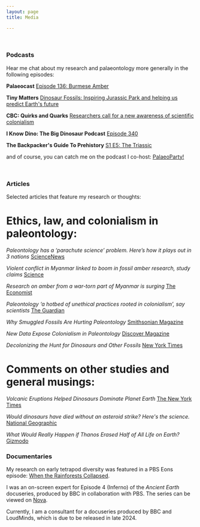 ```yaml
---
layout: page
title: Media

---
```


<br/>

### Podcasts

Hear me chat about my research and palaeontology more generally in the following episodes:

**Palaeocast**
[Episode 136: Burmese Amber](https://www.palaeocast.com/burmese-amber-pt2/)

**Tiny Matters**
[Dinosaur Fossils: Inspiring Jurassic Park and helping us predict Earth's future](https://www.acs.org/content/acs/en/pressroom/tiny-matters/dinosaur-fossils-inspiring-jurassic-park-and-helping-us-predict-earths-future.html)

**CBC: Quirks and Quarks**
[Researchers call for a new awareness of scientific colonialism](https://www.cbc.ca/listen/live-radio/1-51-quirks-and-quarks/clip/15890600-researchers-call-awareness-scientific-colonialism)

**I Know Dino: The Big Dinosaur Podcast**
[Episode 340](https://iknowdino.com/amygdalodon-episode-340/)

**The Backpacker's Guide To Prehistory**
[S1 E5: The Triassic](https://www.prehistoryguide.co.uk/)


and of course, you can catch me on the podcast I co-host:
[PalaeoParty!](https://open.spotify.com/show/3qKMhQYZyJDPd8uXJkN3hx)



<br/>

### Articles

Selected articles that feature my research or thoughts:

# Ethics, law, and colonialism in paleontology:

*Paleontology has a ‘parachute science’ problem. Here’s how it plays out in 3 nations*
[ScienceNews](https://www.sciencenews.org/article/parachute-paleontology-science-colonialism-fossils)

*Violent conflict in Myanmar linked to boom in fossil amber research, study claims*
[Science](https://www.science.org/content/article/violent-conflict-myanmar-linked-boom-fossil-amber-research-study-claims)

*Research on amber from a war-torn part of Myanmar is surging*
[The Economist](https://www.economist.com/graphic-detail/2022/09/22/research-on-amber-from-a-war-torn-part-of-myanmar-is-surging?utm_medium=social-media.content.np&utm_source=twitter&utm_campaign=editorial-social&utm_content=discovery.content&%3Ffsrc%3Dscn%2F=tw%2Fdc)

*Paleontology ‘a hotbed of unethical practices rooted in colonialism’, say scientists*
[The Guardian](https://www.theguardian.com/uk-news/2022/mar/02/paleontology-a-hotbed-of-unethical-practices-rooted-in-colonialism-say-scientists)

*Why Smuggled Fossils Are Hurting Paleontology*
[Smithsonian Magazine](https://www.smithsonianmag.com/science-nature/why-smuggled-fossils-are-hurting-paleontology-180979480/)

*New Data Expose Colonialism in Paleontology*
[Discover Magazine](https://www.discovermagazine.com/the-sciences/new-data-expose-colonialism-in-paleontology)

*Decolonizing the Hunt for Dinosaurs and Other Fossils*
[New York Times](https://www.nytimes.com/2021/03/22/science/dinosaurs-fossils-colonialism.html)



# Comments on other studies and general musings:

*Volcanic Eruptions Helped Dinosaurs Dominate Planet Earth*
[The New York Times](https://www.nytimes.com/2021/09/27/science/dinosaurs-volcanoes-triassic.html)

*Would dinosaurs have died without an asteroid strike? Here's the science.*
[National Geographic](https://www.nationalgeographic.com/science/article/would-dinosaurs-have-died-off-without-asteroid-fossils-paleontology)

*What Would Really Happen if Thanos Erased Half of All Life on Earth?* [Gizmodo](https://gizmodo.com/what-would-really-happen-if-thanos-erased-half-of-all-l-1834107585)



### Documentaries

My research on early tetrapod diversity was featured in a PBS Eons episode: [When the Rainforests Collapsed](https://www.youtube.com/watch?v=sFHTA8dKceI).

I was an on-screen expert for Episode 4 (Inferno) of the *Ancient Earth* docuseries, produced by BBC in collaboration with PBS. The series can be viewed on [Nova](https://www.pbs.org/wgbh/nova/series/ancient-earth/episodes/).

Currently, I am a consultant for a docuseries produced by BBC and LoudMinds, which is due to be released in late 2024.

